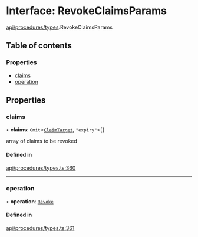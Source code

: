 # Interface: RevokeClaimsParams

[api/procedures/types](../wiki/api.procedures.types).RevokeClaimsParams

## Table of contents

### Properties

- [claims](../wiki/api.procedures.types.RevokeClaimsParams#claims)
- [operation](../wiki/api.procedures.types.RevokeClaimsParams#operation)

## Properties

### claims

• **claims**: `Omit`<[`ClaimTarget`](../wiki/types.ClaimTarget), ``"expiry"``\>[]

array of claims to be revoked

#### Defined in

[api/procedures/types.ts:360](https://github.com/PolymeshAssociation/polymesh-sdk/blob/46129005/src/api/procedures/types.ts#L360)

___

### operation

• **operation**: [`Revoke`](../wiki/api.procedures.types.ClaimOperation#revoke)

#### Defined in

[api/procedures/types.ts:361](https://github.com/PolymeshAssociation/polymesh-sdk/blob/46129005/src/api/procedures/types.ts#L361)
